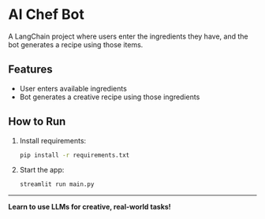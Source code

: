 # AI Chef Bot

A LangChain project where users enter the ingredients they have, and the bot generates a recipe using those items.

## Features
- User enters available ingredients
- Bot generates a creative recipe using those ingredients

## How to Run
1. Install requirements:
   ```bash
   pip install -r requirements.txt
   ```
2. Start the app:
   ```bash
   streamlit run main.py
   ```

---

**Learn to use LLMs for creative, real-world tasks!**
